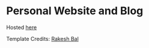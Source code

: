 # Personal Website and Blog

Hosted [here](https://dgarvit.github.io/)

Template Credits: [Rakesh Bal](https://rakeshbal99.github.io/)